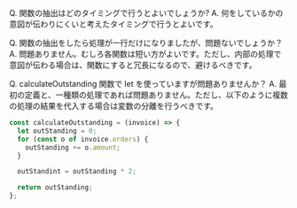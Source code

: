 Q. 関数の抽出はどのタイミングで行うとよいでしょうか?
A. 何をしているかの意図が伝わりにくいと考えたタイミングで行うとよいです。

Q. 関数の抽出をしたら処理が一行だけになりましたが、問題ないでしょうか？
A. 問題ありません。むしろ各関数は短い方がよいです。ただし、内部の処理で意図が伝わる場合は、関数にすると冗長になるので、避けるべきです。

Q. calculateOutstanding 関数で let を使っていますが問題ありませんか？
A. 最初の定義と、一種類の処理であれば問題ありません。ただし、以下のように複数の処理の結果を代入する場合は変数の分離を行うべきです。

```js
const calculateOutstanding = (invoice) => {
  let outStanding = 0;
  for (const o of invoice.orders) {
    outStanding += o.amount;
  }

  outStandint = outStanding * 2;

  return outStanding;
};
```
